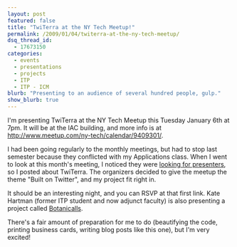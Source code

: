 ```yaml
---
layout: post
featured: false
title: "TwiTerra at the NY Tech Meetup!"
permalink: /2009/01/04/twiterra-at-the-ny-tech-meetup/
dsq_thread_id:
  - 17673150
categories:
  - events
  - presentations
  - projects
  - ITP
  - ITP - ICM
blurb: "Presenting to an audience of several hundred people, gulp."
show_blurb: true
---
```

I'm presenting TwiTerra at the NY Tech Meetup this Tuesday January 6th at 7pm. It will be at the IAC building, and more info is at <http://www.meetup.com/ny-tech/calendar/9409301/>.

I had been going regularly to the monthly meetings, but had to stop last semester because they conflicted with my Applications class. When I went to look at this month's meeting, I noticed they were [looking for presenters][1], so I posted about TwiTerra. The organizers decided to give the meetup the theme "Built on Twitter", and my project fit right in.

It should be an interesting night, and you can RSVP at that first link. Kate Hartman (former ITP student and now adjunct faculty) is also presenting a project called [Botanicalls][2].

There's a fair amount of preparation for me to do (beautifying the code, printing business cards, writing blog posts like this one), but I'm very excited!

 [1]: http://www.meetup.com/ny-tech/messages/boards/thread/6003308
 [2]: http://botanicalls.com/
